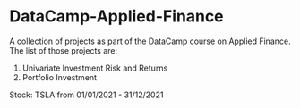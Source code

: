 # DataCamp-Applied-Finance
A collection of projects as part of the DataCamp course on Applied Finance. The list of those projects are:

1. Univariate Investment Risk and Returns
2. Portfolio Investment

Stock: TSLA from 01/01/2021 - 31/12/2021
